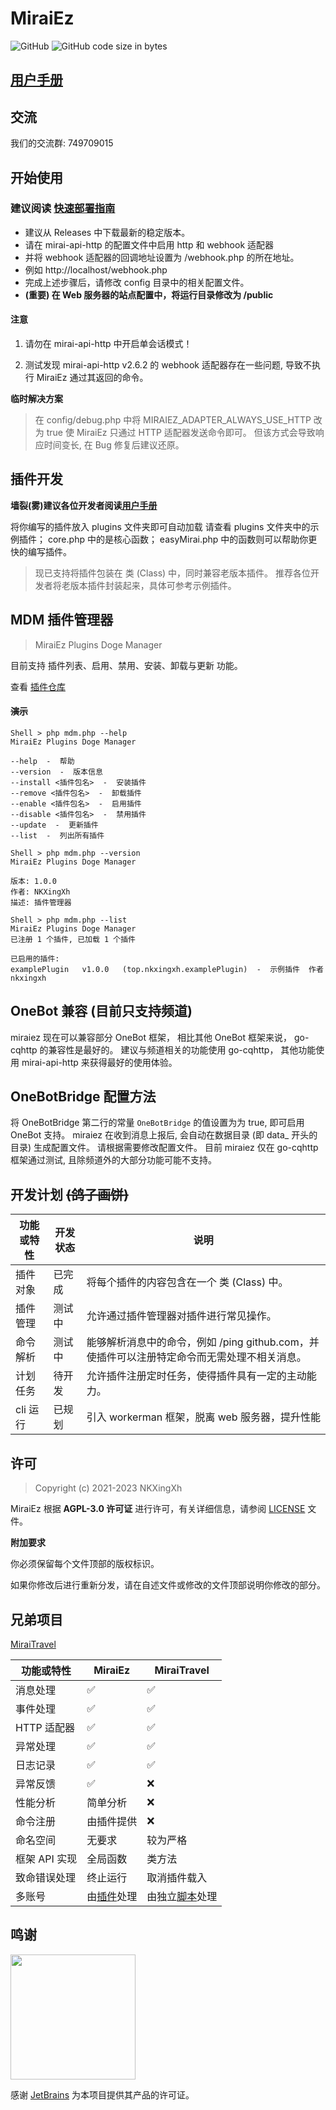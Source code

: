 # MiraiEz

![GitHub](https://img.shields.io/github/license/nkxingxh/MiraiEz?style=flat-square)
![GitHub code size in bytes](https://img.shields.io/github/languages/code-size/nkxingxh/MiraiEz?style=flat-square)

## [用户手册](https://miraiez.nkxingxh.top/)

## 交流

我们的交流群: 749709015

## 开始使用

### 建议阅读 [快速部署指南](https://miraiez.nkxingxh.top/guide/)

- 建议从 Releases 中下载最新的稳定版本。
- 请在 mirai-api-http 的配置文件中启用 http 和 webhook 适配器
- 并将 webhook 适配器的回调地址设置为 /webhook.php 的所在地址。
- 例如 http://localhost/webhook.php
- 完成上述步骤后，请修改 config 目录中的相关配置文件。
- **(重要) 在 Web 服务器的站点配置中，将运行目录修改为 /public**

#### 注意

1. 请勿在 mirai-api-http 中开启单会话模式！

1. 测试发现 mirai-api-http v2.6.2 的 webhook 适配器存在一些问题, 导致不执行 MiraiEz 通过其返回的命令。

**临时解决方案**

> 在 config/debug.php 中将 MIRAIEZ_ADAPTER_ALWAYS_USE_HTTP 改为 true 使 MiraiEz 只通过 HTTP 适配器发送命令即可。
> 但该方式会导致响应时间变长, 在 Bug 修复后建议还原。

## 插件开发

**墙裂(雾)建议各位开发者阅读[用户手册](https://miraiez.nkxingxh.top/)**

将你编写的插件放入 plugins 文件夹即可自动加载
请查看 plugins 文件夹中的示例插件；
core.php 中的是核心函数；
easyMirai.php 中的函数则可以帮助你更快的编写插件。

> 现已支持将插件包装在 类 (Class) 中，同时兼容老版本插件。
推荐各位开发者将老版本插件封装起来，具体可参考示例插件。

## MDM 插件管理器

> MiraiEz Plugins Doge Manager

目前支持 插件列表、启用、禁用、安装、卸载与更新 功能。

查看 [插件仓库](https://github.com/nkxingxh/miraiez-plugins "插件仓库")

#### ~~演示~~

    Shell > php mdm.php --help
    MiraiEz Plugins Doge Manager
    
    --help  -  帮助
    --version  -  版本信息
    --install <插件包名>  -  安装插件
    --remove <插件包名>  -  卸载插件
    --enable <插件包名>  -  启用插件
    --disable <插件包名>  -  禁用插件
    --update  -  更新插件
    --list  -  列出所有插件
    
    Shell > php mdm.php --version
    MiraiEz Plugins Doge Manager
    
    版本: 1.0.0
    作者: NKXingXh
    描述: 插件管理器
    
    Shell > php mdm.php --list
    MiraiEz Plugins Doge Manager
    已注册 1 个插件, 已加载 1 个插件
    
    已启用的插件:
    examplePlugin   v1.0.0   (top.nkxingxh.examplePlugin)  -  示例插件  作者  nkxingxh
    

## OneBot 兼容 (目前只支持频道)

miraiez 现在可以兼容部分 OneBot 框架，
相比其他 OneBot 框架来说， go-cqhttp 的兼容性是最好的。
建议与频道相关的功能使用 go-cqhttp，
其他功能使用 mirai-api-http 来获得最好的使用体验。

## OneBotBridge 配置方法

将 OneBotBridge 第二行的常量 `OneBotBridge` 的值设置为为 true, 即可启用 OneBot 支持。
miraiez 在收到消息上报后, 会自动在数据目录 (即 data_ 开头的目录) 生成配置文件。
请根据需要修改配置文件。
目前 miraiez 仅在 go-cqhttp 框架通过测试, 且除频道外的大部分功能可能不支持。

## 开发计划 ~~(鸽子画饼)~~

| 功能或特性 | 开发状态 | 说明 |
| ----------- | --------- | ----- |
| 插件对象 | 已完成 | 将每个插件的内容包含在一个 类 (Class) 中。 |
| 插件管理 | 测试中 | 允许通过插件管理器对插件进行常见操作。 |
| 命令解析 | 测试中 | 能够解析消息中的命令，例如 /ping github.com，并使插件可以注册特定命令而无需处理不相关消息。 |
| 计划任务 | 待开发 | 允许插件注册定时任务，使得插件具有一定的主动能力。 |
| cli 运行 | 已规划 | 引入 workerman 框架，脱离 web 服务器，提升性能 |

## 许可

> Copyright (c) 2021-2023 NKXingXh

MiraiEz 根据 **AGPL-3.0 许可证** 进行许可，有关详细信息，请参阅 [LICENSE](https://github.com/nkxingxh/MiraiEz/blob/main/LICENSE) 文件。

**附加要求**

你必须保留每个文件顶部的版权标识。

如果你修改后进行重新分发，请在自述文件或修改的文件顶部说明你修改的部分。

## 兄弟项目

[MiraiTravel](https://github.com/MR-XieXuan/MiraiTravel)

| 功能或特性 | MiraiEz | MiraiTravel |
| --------- | ------- | ----------- |
| 消息处理 | ✅ | ✅ |
| 事件处理 | ✅ | ✅ |
| HTTP 适配器 | ✅ | ✅ |
| 异常处理 | ✅ | ✅ |
| 日志记录 | ✅ | ✅ |
| 异常反馈 | ✅ | ❌ |
| 性能分析 | 简单分析 | ❌ |
| 命令注册 | 由插件提供 | ❌ |
| 命名空间 | 无要求 | 较为严格 |
| 框架 API 实现 | 全局函数 | 类方法 |
| 致命错误处理 | 终止运行 | 取消插件载入 |
| 多账号 | 由[插件](https://miraiez.nkxingxh.top/manual/plugin.html)处理 | 由独立[脚本](https://github.com/MR-XieXuan/MiraiTravel/blob/main/script/Q2771717841.php)处理 |

## 鸣谢

[<img src="https://resources.jetbrains.com/storage/products/company/brand/logos/jb_beam.png" width="200"/>](https://www.jetbrains.com/?from=MiraiEz)

感谢 [JetBrains](https://www.jetbrains.com/?from=MiraiEz) 为本项目提供其产品的许可证。
